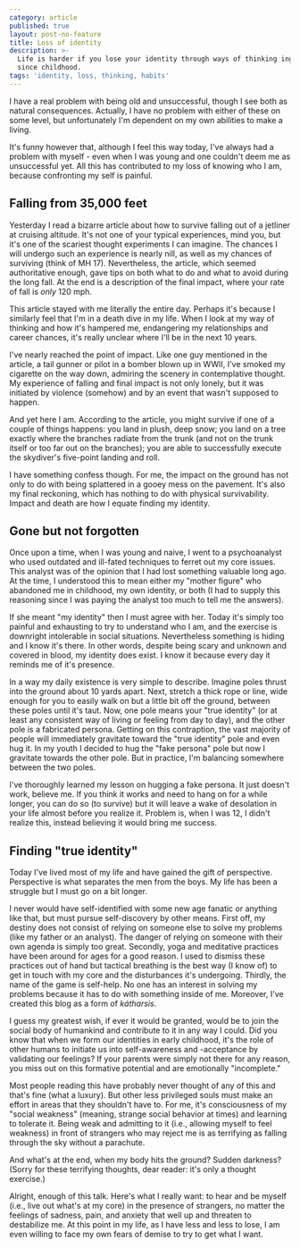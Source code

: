 ```yaml
---
category: article
published: true
layout: post-no-feature
title: Loss of identity
description: >-
  Life is harder if you lose your identity through ways of thinking ingrained
  since childhood.
tags: 'identity, loss, thinking, habits'
---
```

I have a real problem with being old and unsuccessful, though I see both as natural consequences. Actually, I have no problem with either of these on some level, but unfortunately I'm dependent on my own abilities to make a living. 

It's funny however that, although I feel this way today, I've always had a problem with myself - even when I was young and one couldn't deem me as unsuccessful yet. All this has contributed to my loss of knowing who I am, because confronting my self is painful.

## Falling from 35,000 feet

Yesterday I read a bizarre article about how to survive falling out of a jetliner at cruising altitude. It's not one of your typical experiences, mind you, but it's one of the scariest thought experiments I can imagine. The chances I will undergo such an experience is nearly nill, as well as my chances of surviving (think of MH 17). Nevertheless, the article, which seemed authoritative enough, gave tips on both what to do and what to avoid during the long fall. At the end is a description of the final impact, where your rate of fall is _only_ 120 mph.

This article stayed with me literally the entire day. Perhaps it's because I similarly feel that I'm in a death dive in my life. When I look at my way of thinking and how it's hampered me, endangering my relationships and career chances, it's really unclear where I'll be in the next 10 years.

I've nearly reached the point of impact. Like one guy mentioned in the article, a tail gunner or pilot in a bomber blown up in WWII, I've smoked my cigarette on the way down, admiring the scenery in contemplative thought. My experience of falling and final impact is not only lonely, but it was initiated by violence (somehow) and by an event that wasn't supposed to happen.

And yet here I am. According to the article, you might survive if one of a couple of things happens: you land in plush, deep snow; you land on a tree exactly where the branches radiate from the trunk (and not on the trunk itself or too far out on the branches); you are able to successfully execute the skydiver's five-point landing and roll.

I have something confess though. For me, the impact on the ground has not only to do with being splattered in a gooey mess on the pavement. It's also my final reckoning, which has nothing to do with physical survivability. Impact and death are how I equate finding my identity.

## Gone but not forgotten

Once upon a time, when I was young and naive, I went to a psychoanalyst who used outdated and ill-fated techniques to ferret out my core issues. This analyst was of the opinion that I had lost something valuable long ago. At the time, I understood this to mean either my "mother figure" who abandoned me in childhood, my own identity, or both (I had to supply this reasoning since I was paying the analyst too much to tell me the answers).

If she meant "my identity" then I must agree with her. Today it's simply too painful and exhausting to try to understand who I am, and the exercise is downright intolerable in social situations. Nevertheless something is hiding and I know it's there. In other words, despite being scary and unknown and covered in blood, my identity does exist. I know it because every day it reminds me of it's presence.

In a way my daily existence is very simple to describe. Imagine poles thrust into the ground about 10 yards apart. Next, stretch a thick rope or line, wide enough for you to easily walk on but a little bit off the ground, between these poles until it's taut. Now, one pole means your "true identity" (or at least any consistent way of living or feeling from day to day), and the other pole is a fabricated persona. Getting on this contraption, the vast majority of people will immediately gravitate toward the "true identity" pole and even hug it. In my youth I decided to hug the "fake persona" pole but now I gravitate towards the other pole. But in practice, I'm balancing somewhere between the two poles.

I've thoroughly learned my lesson on hugging a fake persona. It just doesn't work, believe me. If you think it works and need to hang on for a while longer, you can do so (to survive) but it will leave a wake of desolation in your life almost before you realize it. Problem is, when I was 12, I didn't realize this, instead believing it would bring me success.

## Finding "true identity"

Today I've lived most of my life and have gained the gift of perspective. Perspective is what separates the men from the boys. My life has been a struggle but I must go on a bit longer.

I never would have self-identified with some new age fanatic or anything like that, but must pursue self-discovery by other means. First off, my destiny does not consist of relying on someone else to solve my problems (like my father or an analyst). The danger of relying on someone with their own agenda is simply too great. Secondly, yoga and meditative practices have been around for ages for a good reason. I used to dismiss these practices out of hand but tactical breathing is the best way (I know of) to get in touch with my core and the disturbances it's undergoing. Thirdly, the name of the game is self-help. No one has an interest in solving my problems because it has to do with something inside of me. Moreover, I've created this blog as a form of _kátharsis_.

I guess my greatest wish, if ever it would be granted, would be to join the social body of humankind and contribute to it in any way I could. Did you know that when we form our identities in early childhood, it's the role of other humans to initiate us into self-awareness and -acceptance by validating our feelings? If your parents were simply not there for any reason, you miss out on this formative potential and are emotionally "incomplete."

Most people reading this have probably never thought of any of this and that's fine (what a luxury). But other less privileged souls must make an effort in areas that they shouldn't have to. For me, it's consciousness of my "social weakness" (meaning, strange social behavior at times) and learning to tolerate it. Being weak and admitting to it (i.e., allowing myself to feel weakness) in front of strangers who may reject me is as terrifying as falling through the sky without a parachute.

And what's at the end, when my body hits the ground? Sudden darkness? (Sorry for these terrifying thoughts, dear reader: it's only a thought exercise.) 

Alright, enough of this talk. Here's what I really want: to hear and be myself (i.e., live out what's at my core) in the presence of strangers, no matter the feelings of sadness, pain, and anxiety that well up and threaten to destabilize me. At this point in my life, as I have less and less to lose, I am even willing to face my own fears of demise to try to get what I want.
